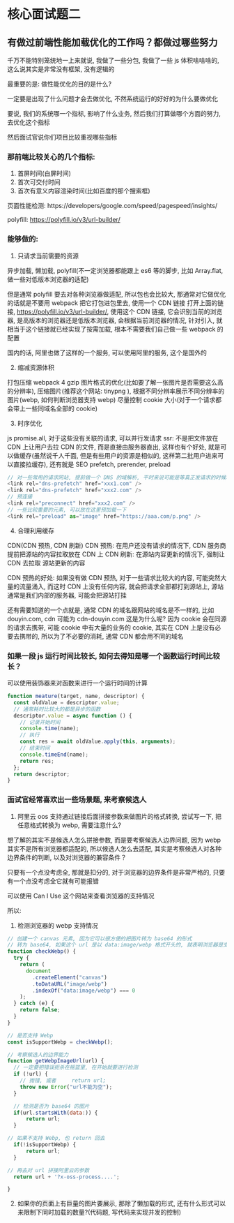 # 核心面试题二

## 有做过前端性能加载优化的工作吗？都做过哪些努力

千万不能特别笼统地一上来就说, 我做了一些分包, 我做了一些 js 体积啥啥啥的, 这么说其实是非常没有框架, 没有逻辑的

最重要的是: 做性能优化的目的是什么?

一定要是出现了什么问题才会去做优化, 不然系统运行的好好的为什么要做优化

要说, 我们的系统哪一个指标, 影响了什么业务, 然后我们打算做哪个方面的努力, 去优化这个指标

然后面试官说你们项目比较重视哪些指标

### 那前端比较关心的几个指标:

1. 首屏时间(白屏时间)
2. 首次可交付时间
3. 首次有意义内容渲染时间(比如百度的那个搜索框)

页面性能检测: https://developers/google.com/speed/pagespeed/insights/

polyfill: https://polyfill.io/v3/url-builder/

### 能够做的:

1. 只请求当前需要的资源

异步加载, 懒加载, polyfill(不一定浏览器都能跟上 es6 等的脚步, 比如 Array.flat, 做一些对低版本浏览器的适配)

但是通常 polyfill 要去对各种浏览器做适配, 所以包也会比较大, 那通常对它做优化的话就是不要用 webpack 把它打包进包里去, 使用一个 CDN 链接
打开上面的链接, https://polyfill.io/v3/url-builder/, 使用这个 CDN 链接, 它会识别当前的浏览器, 是高版本的浏览器还是低版本浏览器, 会根据当前浏览器的情况, 针对引入, 就相当于这个链接就已经实现了按需加载, 根本不需要我们自己做一些 webpack 的配置

国内的话, 阿里也做了这样的一个服务, 可以使用阿里的服务, 这个是国外的

2. 缩减资源体积

打包压缩 webpack 4
gzip
图片格式的优化(比如要了解一张图片是否需要这么高的分辨率), 压缩图片(推荐这个网站: tinypng ), 根据不同分辨率展示不同分辨率的图片(webp, 如何判断浏览器支持 webp)
尽量控制 cookie 大小(对于一个请求都会带上一些同域名全部的 cookie)

3. 时序优化

js promise.all, 对于这些没有关联的请求, 可以并行发请求
ssr: 不是把文件放在 CDN 上让用户去拉 CDN 的文件, 而是直接由服务器直出, 这样也有个好处, 就是可以做缓存(虽然说千人千面, 但是有些用户的资源是相似的, 这样第二批用户进来可以直接拉缓存), 还有就是 SEO
prefetch, prerender, preload

```js
// 对一些常用的请求网站, 提前做一个 DNS 的域解析, 平时来说可能是等真正发请求的时候才会去进行 DNS 解析, 但是可以通过这样 link 提前去做解析, 这样需要发送请求的时候就可以立即发送
<link rel="dns-prefetch" href="xxx1.com" />
<link rel="dns-prefetch" href="xxx2.com" />
// 预连接
<link rel="preconnect" href="xxx2.com" />
// 一些比较重要的元素, 可以放在这里预加载一下
<link rel="preload" as="image" href="https://aaa.com/p.png" />
```

4. 合理利用缓存

CDN(CDN 预热, CDN 刷新)
CDN 预热: 在用户还没有请求的情况下, CDN 服务商提前把源站的内容拉取放在 CDN 上
CDN 刷新: 在源站内容更新的情况下, 强制让 CDN 去拉取 源站更新的内容

CDN 预热的好处: 如果没有做 CDN 预热, 对于一些请求比较大的内容, 可能突然大量的流量涌入, 而这时 CDN 上没有任何内容, 就会把请求全部都打到源站上, 源站通常是我们内部的服务器, 可能会把源站打挂

还有需要知道的一个点就是, 通常 CDN 的域名跟网站的域名是不一样的, 比如 douyin.com, cdn 可能为 cdn-douyin.com
这是为什么呢?
因为 cookie 会在同源的请求去携带, 可能 cookie 中有大量的业务的 cookie, 其实在 CDN 上是没有必要去携带的, 所以为了不必要的消耗, 通常 CDN 都会用不同的域名

### 如果一段 js 运行时间比较长, 如何去得知是哪一个函数运行时间比较长？

可以使用装饰器来对函数来进行一个运行时间的计算

```js
function meature(target, name, descriptor) {
  const oldValue = descriptor.value;
  // 通常耗时比较大的都是异步的函数
  descriptor.value = async function () {
    // 记录开始时间
    console.time(name);
    // 执行
    const res = await oldValue.apply(this, arguments);
    // 结束时间
    console.timeEnd(name);
    return res;
  };
  return descriptor;
}
```

### 面试官经常喜欢出一些场景题, 来考察候选人

1. 阿里云 oos 支持通过链接后面拼接参数来做图片的格式转换, 尝试写一下, 把任意格式转换为 webp, 需要注意什么?

想了解的其实不是候选人怎么拼接参数, 而是要考察候选人边界问题, 因为 webp 其实不是所有浏览器都适配的, 所以候选人怎么去适配, 其实是考察候选人对各种边界条件的判断, 以及对浏览器的兼容条件？

只要有一个点没考虑全, 那就是扣分的, 对于浏览器的边界条件是非常严格的, 只要有一个点没考虑全它就有可能报错

可以使用 Can I Use 这个网站来查看浏览器的支持情况

所以:

1. 检测浏览器的 webp 支持情况

```js
// 创建一个 canvas 元素, 因为它可以很方便的把图片转为 base64 的形式
// 转为 base64, 如果这个 url 是以 data:image/webp 格式开头的, 就表明浏览器是支持 webp 格式的
function checkWebp() {
  try {
    return (
      document
        .createElement("canvas")
        .toDataURL("image/webp")
        .indexOf("data:image/webp") === 0
    );
  } catch (e) {
    return false;
  }
}

// 是否支持 Webp
const isSupportWebp = checkWebp();
```

```js
// 考察候选人的边界能力
function getWebpImageUrl(url) {
  // 一定要把错误扼杀在摇篮里, 在开始就要进行检测
  if (!url) {
    // 抛错, 或者     return url;
    throw new Error("url不能为空");
  }

  // 检测是否为 base64 的图片
  if(url.startsWith(data:)) {
      return url;
  }

// 如果不支持 Webp, 也 return 回去
  if(!isSupportWebp) {
      return url;
  }

// 再去对 url 拼接阿里云的参数
  return url + '?x-oss-process....';

}
```

2. 如果你的页面上有巨量的图片要展示, 那除了懒加载的形式, 还有什么形式可以来限制下同时加载的数量?(代码题, 写代码来实现并发的控制)

